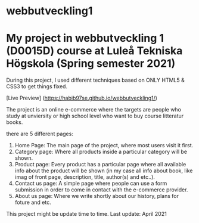 # webbutveckling1
# My project in webbutveckling 1 (D0015D) course at Luleå Tekniska Högskola (Spring semester 2021)

During this project, I used different techniques based on ONLY HTML5 & CSS3 to get things fixed.

[Live Preview] (https://habib97se.github.io/webbutveckling1/)


The project is an online e-commerce where the targets are people who study at unviersity or high school level who want to buy course litteratur books. 

there are 5 different pages:
  1) Home Page: The main page of the project, where most users visit it first.
  2) Category page: Where all products inside a particular category will be shown. 
  3) Product page: Every product has a particular page where all available info about the product will be shown (in my case all info about book, like imag of front page, description, title, author(s) and etc..). 
  4) Contact us page: A simple page where people can use a form submission in order to come in contact with the e-commerce provider. 
  5) About us page: Where we write shortly about our history, plans for foture and etc. 
 
This project might be update time to time. 
Last update: April 2021 
